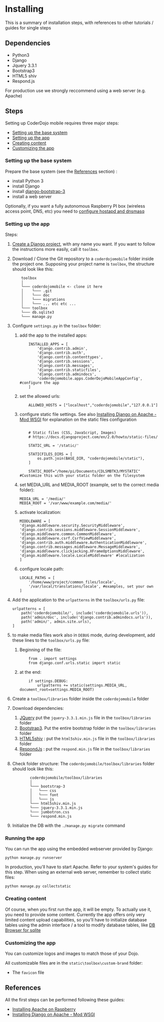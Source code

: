 # Installing

This is a summary of installation steps, with references to other tutorials / guides for single steps

## Dependencies

- Python3
- Django
- Jquery 3.3.1
- Bootstrap3
- HTML5 shiv
- Respond.js

For production use we strongly reccommend using a web server (e.g. Apache)

## Steps

Setting up CoderDojo mobile requires three major steps:

- [Setting up the base system](#setting-up-the-base-system)
- [Setting up the app](#setting-up-the-app)
- [Creating content](#creating-content)
- [Customizing the app](#customize-the-app)


### Setting up the base system 

Prepare the base system (see the [References](#references) section) :
- install Python 3
- install Django 
- install [django-bootstrap-3](https://github.com/dyve/django-bootstrap3)
- install a web server

Optionally, if you want a fully autonomous Raspberry PI box (wireless access point, DNS, etc) you need to [configure hostapd and dnsmasq](https://www.raspberrypi.org/documentation/configuration/wireless/access-point.md)

### Setting up the app

Steps:

1. [Create a Django project](https://docs.djangoproject.com/en/2.0/intro/tutorial01/#creating-a-project), with any name you want. If you want to follow the instructions more easily, call it `toolbox`.
1. Download / Clone the Git repository to a `coderdojomobile` folder inside the project one. Supposing your project name is `toolbox`, the structure should look like this:

    ```
        toolbox
        │
        └─── coderdojomobile <- clone it here
        │    └─── .git
        │    └─── doc
        │    └─── migrations
        │    └─── ... etc etc ...
        └─── toolbox
        └─── db.sqlite3
        └─── manage.py
    ```

1. Configure `settings.py` in the `toolbox` folder:
    1. add the app to the installed apps:

        ```
            INSTALLED_APPS = [
                'django.contrib.admin',
                'django.contrib.auth',
                'django.contrib.contenttypes',
                'django.contrib.sessions',
                'django.contrib.messages',
                'django.contrib.staticfiles',
                'django.contrib.admindocs',
                'coderdojomobile.apps.CoderDojoMobileAppConfig', #configure the app
            ]
        ```

    1. set the allowed urls:

        ```
            ALLOWED_HOSTS = ["localhost","coderdojomobile","127.0.0.1"]
        ```

    1. configure static file settings. See also [Installing Django on Apache - Mod WSGI](https://www.digitalocean.com/community/tutorials/how-to-serve-django-applications-with-apache-and-mod_wsgi-on-debian-8) for explanation on the static files configuration

        ```

            # Static files (CSS, JavaScript, Images)
            # https://docs.djangoproject.com/en/2.0/howto/static-files/

            STATIC_URL = '/static/'

            STATICFILES_DIRS = [
                os.path.join(BASE_DIR, "coderdojomobile/static"),
            ]

            STATIC_ROOT="/home/pi/Documents/CDLSMBTK3/MYSTATIC" #Customize this with your static folder on the filesystem
        ```

    1. set MEDIA_URL and MEDIA_ROOT (example, set to the correct media folder):

        ```
        MEDIA_URL = '/media/'
        MEDIA_ROOT = '/var/www/example.com/media/'
        ```

    1. activate localization:

        ```
        MIDDLEWARE = [
        'django.middleware.security.SecurityMiddleware',
        'django.contrib.sessions.middleware.SessionMiddleware',
        'django.middleware.common.CommonMiddleware',
        'django.middleware.csrf.CsrfViewMiddleware',
        'django.contrib.auth.middleware.AuthenticationMiddleware',
        'django.contrib.messages.middleware.MessageMiddleware',
        'django.middleware.clickjacking.XFrameOptionsMiddleware',
        'django.middleware.locale.LocaleMiddleware' #localization
        ]
        ```

    1. configure locale path:
    
        ```
        LOCALE_PATHS = [
            '/home/www/project/common_files/locale',
            '/var/local/translations/locale', #examples, set your own
        ]
        ```

1. Add the application to the `urlpatterns` in the `toolbox/urls.py` file:

    ```
    urlpatterns = [
        path('coderdojomobile/', include('coderdojomobile.urls')),
        path('admin/doc', include('django.contrib.admindocs.urls')),
        path('admin/', admin.site.urls),
    ] 
    ```

1. to make media files work also in `DEBUG` mode, during development, add these lines to the `toolbox/urls.py` file:
    1. Beginning of the file:

        ```
            from . import settings
            from django.conf.urls.static import static
        ```

    1. at the end:

        ```
            if settings.DEBUG:
                urlpatterns += static(settings.MEDIA_URL, document_root=settings.MEDIA_ROOT)
        ```

1. Create a `toolbox/libraries` folder inside the `coderdojomobile` folder
1. Download dependencies:
	1. [JQuery](https://jquery.com/) put the `jquery-3.3.1.min.js` file in the `toolbox/libraries` folder
	1. [Bootstrap3](https://getbootstrap.com/docs/3.3/). Put the entire bootstrap folder in the `toolbox/libraries` folder
	1. [HTML5shiv](https://oss.maxcdn.com/html5shiv/3.7.3/html5shiv.min.js) : put the  `html5shiv.min.js` file in the `toolbox/libraries` folder
	1. [RespondJs](https://oss.maxcdn.com/respond/1.4.2/respond.min.js) : put the `respond.min.js` file in the `toolbox/libraries` folder

1. Check folder structure: The `coderdojomobile/toolbox/libraries` folder should look like this:

    ```
            coderdojomobile/toolbox/libraries
            │
            └─── bootstrap-3
            │   └─── css
            │   └─── font
            │   └─── js
            └─── html5shiv.min.js
            └─── jquery-3.3.1.min.js
            └─── jumbotron.css
            └─── respond.min.js
    ```

1. Initialize the DB with the `./manage.py migrate` command


### Running the app

You can run the app using the embedded webserver provided by Django:

```
python manage.py runserver
```

In production, you'll have to start Apache. Refer to your system's guides for this step. When using an external web server, remember to collect static files:

``` 
python manage.py collectstatic 
```
### Creating content

Of course, when you first run the app, it will be empty. To actually use it, you need to provide some content. Currently the app offers only very limited content upload capabilities, so you'll have to initialize database tables using the admin interface / a tool to modify database tables, like [DB Browser for sqlite](https://sqlitebrowser.org/)

### Customizing the app

You can customize logos and images to match those of your Dojo.

All customizable files are in the `static\toolbox\custom-brand` folder:

- The `favicon` file 

## References

All the first steps can be performed following these guides:

- [Installing Apache on Raspberry](https://www.raspberrypi.org/documentation/remote-access/web-server/apache.md)
- [Installing Django on Apache - Mod WSGI](https://www.digitalocean.com/community/tutorials/how-to-serve-django-applications-with-apache-and-mod_wsgi-on-debian-8)

